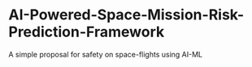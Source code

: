 # AI-Powered-Space-Mission-Risk-Prediction-Framework
A simple proposal for safety on space-flights using AI-ML 
